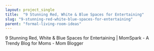 ```yaml
---
layout: project_single
title:  "9 Stunning Red, White & Blue Spaces for Entertaining"
slug: "9-stunning-red-white-blue-spaces-for-entertaining"
parent: "formal-living-room-ideas"
---
```

9 Stunning Red, White & Blue Spaces for Entertaining | MomSpark - A Trendy Blog for Moms - Mom Blogger